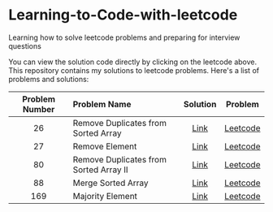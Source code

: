 # Learning-to-Code-with-leetcode

Learning how to solve leetcode problems and preparing for interview questions

You can view the solution code directly by clicking on the leetcode above.
This repository contains my solutions to leetcode problems. Here's a list of problems and solutions:

| Problem Number | Problem Name                           |                         Solution                         |                                         Problem                                         |
| :------------: | :------------------------------------- | :------------------------------------------------------: | :-------------------------------------------------------------------------------------: |
|       26       | Remove Duplicates from Sorted Array    | [Link](Solutions/26-Remove-Duplicates-from-Sorted-Array.py) | [Leetcode](https://leetcode.com/problems/remove-duplicates-from-sorted-array/description/) |
|       27       | Remove Element                         |           [Link](Solutions/27-Remove-Element.py)           |           [Leetcode](https://leetcode.com/problems/remove-element/description/)           |
|       80       | Remove Duplicates from Sorted Array II | [Link](Solutions\80-Remove-Duplicates-from-Sorted-Array-II.py) | [Leetcode](https://leetcode.com/problems/remove-duplicates-from-sorted-array-ii/)                                                                                       |
|       88       | Merge Sorted Array                     |         [Link](Solutions/88-Merge-Sorted-Array.py)         |         [Leetcode](https://leetcode.com/problems/merge-sorted-array/description/)         |
|      169      | Majority Element                       |          [Link](Solutions/169-Majority-Element.py)          | [Leetcode](https://leetcode.com/problems/remove-duplicates-from-sorted-array/description/) |

